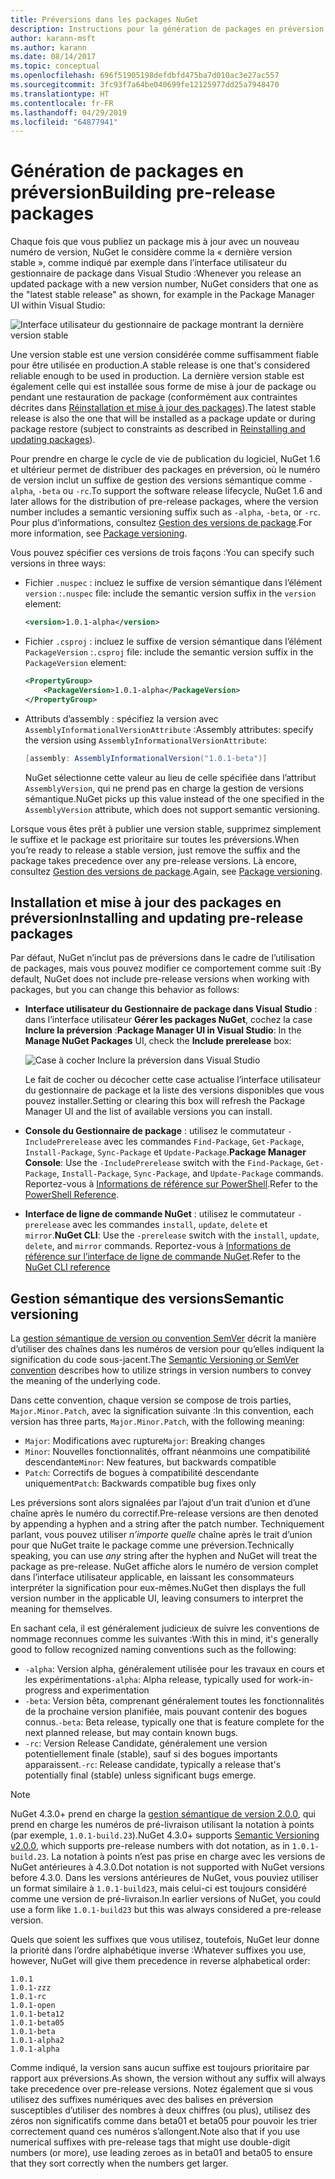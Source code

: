 ```yaml
---
title: Préversions dans les packages NuGet
description: Instructions pour la génération de packages en préversion
author: karann-msft
ms.author: karann
ms.date: 08/14/2017
ms.topic: conceptual
ms.openlocfilehash: 696f51905198defdbfd475ba7d010ac3e27ac557
ms.sourcegitcommit: 3fc93f7a64be040699fe12125977dd25a7948470
ms.translationtype: HT
ms.contentlocale: fr-FR
ms.lasthandoff: 04/29/2019
ms.locfileid: "64877941"
---
```

# <a name="building-pre-release-packages"></a><span data-ttu-id="d45c0-103">Génération de packages en préversion</span><span class="sxs-lookup"><span data-stu-id="d45c0-103">Building pre-release packages</span></span>

<span data-ttu-id="d45c0-104">Chaque fois que vous publiez un package mis à jour avec un nouveau numéro de version, NuGet le considère comme la « dernière version stable », comme indiqué par exemple dans l’interface utilisateur du gestionnaire de package dans Visual Studio :</span><span class="sxs-lookup"><span data-stu-id="d45c0-104">Whenever you release an updated package with a new version number, NuGet considers that one as the "latest stable release" as shown, for example in the Package Manager UI within Visual Studio:</span></span>

![Interface utilisateur du gestionnaire de package montrant la dernière version stable](media/Prerelease_01-LatestStable.png)

<span data-ttu-id="d45c0-106">Une version stable est une version considérée comme suffisamment fiable pour être utilisée en production.</span><span class="sxs-lookup"><span data-stu-id="d45c0-106">A stable release is one that's considered reliable enough to be used in production.</span></span> <span data-ttu-id="d45c0-107">La dernière version stable est également celle qui est installée sous forme de mise à jour de package ou pendant une restauration de package (conformément aux contraintes décrites dans [Réinstallation et mise à jour des packages](../consume-packages/reinstalling-and-updating-packages.md)).</span><span class="sxs-lookup"><span data-stu-id="d45c0-107">The latest stable release is also the one that will be installed as a package update or during package restore (subject to constraints as described in [Reinstalling and updating packages](../consume-packages/reinstalling-and-updating-packages.md)).</span></span>

<span data-ttu-id="d45c0-108">Pour prendre en charge le cycle de vie de publication du logiciel, NuGet 1.6 et ultérieur permet de distribuer des packages en préversion, où le numéro de version inclut un suffixe de gestion des versions sémantique comme `-alpha`, `-beta` ou `-rc`.</span><span class="sxs-lookup"><span data-stu-id="d45c0-108">To support the software release lifecycle, NuGet 1.6 and later allows for the distribution of pre-release packages, where the version number includes a semantic versioning suffix such as `-alpha`, `-beta`, or `-rc`.</span></span> <span data-ttu-id="d45c0-109">Pour plus d’informations, consultez [Gestion des versions de package](../reference/package-versioning.md#pre-release-versions).</span><span class="sxs-lookup"><span data-stu-id="d45c0-109">For more information, see [Package versioning](../reference/package-versioning.md#pre-release-versions).</span></span>

<span data-ttu-id="d45c0-110">Vous pouvez spécifier ces versions de trois façons :</span><span class="sxs-lookup"><span data-stu-id="d45c0-110">You can specify such versions in three ways:</span></span>

- <span data-ttu-id="d45c0-111">Fichier `.nuspec` : incluez le suffixe de version sémantique dans l’élément `version` :</span><span class="sxs-lookup"><span data-stu-id="d45c0-111">`.nuspec` file: include the semantic version suffix in the `version` element:</span></span>

    ```xml
    <version>1.0.1-alpha</version>
    ```

- <span data-ttu-id="d45c0-112">Fichier `.csproj` : incluez le suffixe de version sémantique dans l’élément `PackageVersion` :</span><span class="sxs-lookup"><span data-stu-id="d45c0-112">`.csproj` file: include the semantic version suffix in the `PackageVersion` element:</span></span>

    ```xml
    <PropertyGroup>
        <PackageVersion>1.0.1-alpha</PackageVersion>
    </PropertyGroup>
    ```

- <span data-ttu-id="d45c0-113">Attributs d’assembly : spécifiez la version avec `AssemblyInformationalVersionAttribute` :</span><span class="sxs-lookup"><span data-stu-id="d45c0-113">Assembly attributes: specify the version using `AssemblyInformationalVersionAttribute`:</span></span>

    ```cs
    [assembly: AssemblyInformationalVersion("1.0.1-beta")]
    ```

    <span data-ttu-id="d45c0-114">NuGet sélectionne cette valeur au lieu de celle spécifiée dans l’attribut `AssemblyVersion`, qui ne prend pas en charge la gestion de versions sémantique.</span><span class="sxs-lookup"><span data-stu-id="d45c0-114">NuGet picks up this value instead of the one specified in the `AssemblyVersion` attribute, which does not support semantic versioning.</span></span>

<span data-ttu-id="d45c0-115">Lorsque vous êtes prêt à publier une version stable, supprimez simplement le suffixe et le package est prioritaire sur toutes les préversions.</span><span class="sxs-lookup"><span data-stu-id="d45c0-115">When you’re ready to release a stable version, just remove the suffix and the package takes precedence over any pre-release versions.</span></span> <span data-ttu-id="d45c0-116">Là encore, consultez [Gestion des versions de package](../reference/package-versioning.md#pre-release-versions).</span><span class="sxs-lookup"><span data-stu-id="d45c0-116">Again, see [Package versioning](../reference/package-versioning.md#pre-release-versions).</span></span>

## <a name="installing-and-updating-pre-release-packages"></a><span data-ttu-id="d45c0-117">Installation et mise à jour des packages en préversion</span><span class="sxs-lookup"><span data-stu-id="d45c0-117">Installing and updating pre-release packages</span></span>

<span data-ttu-id="d45c0-118">Par défaut, NuGet n’inclut pas de préversions dans le cadre de l’utilisation de packages, mais vous pouvez modifier ce comportement comme suit :</span><span class="sxs-lookup"><span data-stu-id="d45c0-118">By default, NuGet does not include pre-release versions when working with packages, but you can change this behavior as follows:</span></span>

- <span data-ttu-id="d45c0-119">**Interface utilisateur du Gestionnaire de package dans Visual Studio** : dans l’interface utilisateur **Gérer les packages NuGet**, cochez la case **Inclure la préversion** :</span><span class="sxs-lookup"><span data-stu-id="d45c0-119">**Package Manager UI in Visual Studio**: In the **Manage NuGet Packages** UI, check the **Include prerelease** box:</span></span>

    ![Case à cocher Inclure la préversion dans Visual Studio](media/Prerelease_02-CheckPrerelease.png)

    <span data-ttu-id="d45c0-121">Le fait de cocher ou décocher cette case actualise l’interface utilisateur du gestionnaire de package et la liste des versions disponibles que vous pouvez installer.</span><span class="sxs-lookup"><span data-stu-id="d45c0-121">Setting or clearing this box will refresh the Package Manager UI and the list of available versions you can install.</span></span>

- <span data-ttu-id="d45c0-122">**Console du Gestionnaire de package** : utilisez le commutateur `-IncludePrerelease` avec les commandes `Find-Package`, `Get-Package`, `Install-Package`, `Sync-Package` et `Update-Package`.</span><span class="sxs-lookup"><span data-stu-id="d45c0-122">**Package Manager Console**: Use the `-IncludePrerelease` switch with the `Find-Package`, `Get-Package`, `Install-Package`, `Sync-Package`, and `Update-Package` commands.</span></span> <span data-ttu-id="d45c0-123">Reportez-vous à [Informations de référence sur PowerShell](../tools/powershell-reference.md).</span><span class="sxs-lookup"><span data-stu-id="d45c0-123">Refer to the [PowerShell Reference](../tools/powershell-reference.md).</span></span>

- <span data-ttu-id="d45c0-124">**Interface de ligne de commande NuGet** : utilisez le commutateur `-prerelease` avec les commandes `install`, `update`, `delete` et `mirror`.</span><span class="sxs-lookup"><span data-stu-id="d45c0-124">**NuGet CLI**: Use the `-prerelease` switch with the `install`, `update`, `delete`, and `mirror` commands.</span></span> <span data-ttu-id="d45c0-125">Reportez-vous à [Informations de référence sur l’interface de ligne de commande NuGet](../tools/nuget-exe-cli-reference.md).</span><span class="sxs-lookup"><span data-stu-id="d45c0-125">Refer to the [NuGet CLI reference](../tools/nuget-exe-cli-reference.md)</span></span>

## <a name="semantic-versioning"></a><span data-ttu-id="d45c0-126">Gestion sémantique des versions</span><span class="sxs-lookup"><span data-stu-id="d45c0-126">Semantic versioning</span></span>

<span data-ttu-id="d45c0-127">La [gestion sémantique de version ou convention SemVer](http://semver.org/spec/v1.0.0.html) décrit la manière d’utiliser des chaînes dans les numéros de version pour qu’elles indiquent la signification du code sous-jacent.</span><span class="sxs-lookup"><span data-stu-id="d45c0-127">The [Semantic Versioning or SemVer convention](http://semver.org/spec/v1.0.0.html) describes how to utilize strings in version numbers to convey the meaning of the underlying code.</span></span>

<span data-ttu-id="d45c0-128">Dans cette convention, chaque version se compose de trois parties, `Major.Minor.Patch`, avec la signification suivante :</span><span class="sxs-lookup"><span data-stu-id="d45c0-128">In this convention, each version has three parts, `Major.Minor.Patch`, with the following meaning:</span></span>

- <span data-ttu-id="d45c0-129">`Major`: Modifications avec rupture</span><span class="sxs-lookup"><span data-stu-id="d45c0-129">`Major`: Breaking changes</span></span>
- <span data-ttu-id="d45c0-130">`Minor`: Nouvelles fonctionnalités, offrant néanmoins une compatibilité descendante</span><span class="sxs-lookup"><span data-stu-id="d45c0-130">`Minor`: New features, but backwards compatible</span></span>
- <span data-ttu-id="d45c0-131">`Patch`: Correctifs de bogues à compatibilité descendante uniquement</span><span class="sxs-lookup"><span data-stu-id="d45c0-131">`Patch`: Backwards compatible bug fixes only</span></span>

<span data-ttu-id="d45c0-132">Les préversions sont alors signalées par l’ajout d’un trait d’union et d’une chaîne après le numéro du correctif.</span><span class="sxs-lookup"><span data-stu-id="d45c0-132">Pre-release versions are then denoted by appending a hyphen and a string after the patch number.</span></span> <span data-ttu-id="d45c0-133">Techniquement parlant, vous pouvez utiliser *n’importe quelle* chaîne après le trait d’union pour que NuGet traite le package comme une préversion.</span><span class="sxs-lookup"><span data-stu-id="d45c0-133">Technically speaking, you can use *any* string after the hyphen and NuGet will treat the package as pre-release.</span></span> <span data-ttu-id="d45c0-134">NuGet affiche alors le numéro de version complet dans l’interface utilisateur applicable, en laissant les consommateurs interpréter la signification pour eux-mêmes.</span><span class="sxs-lookup"><span data-stu-id="d45c0-134">NuGet then displays the full version number in the applicable UI, leaving consumers to interpret the meaning for themselves.</span></span>

<span data-ttu-id="d45c0-135">En sachant cela, il est généralement judicieux de suivre les conventions de nommage reconnues comme les suivantes :</span><span class="sxs-lookup"><span data-stu-id="d45c0-135">With this in mind, it's generally good to follow recognized naming conventions such as the following:</span></span>

- <span data-ttu-id="d45c0-136">`-alpha`: Version alpha, généralement utilisée pour les travaux en cours et les expérimentations</span><span class="sxs-lookup"><span data-stu-id="d45c0-136">`-alpha`: Alpha release, typically used for work-in-progress and experimentation</span></span>
- <span data-ttu-id="d45c0-137">`-beta`: Version bêta, comprenant généralement toutes les fonctionnalités de la prochaine version planifiée, mais pouvant contenir des bogues connus.</span><span class="sxs-lookup"><span data-stu-id="d45c0-137">`-beta`: Beta release, typically one that is feature complete for the next planned release, but may contain known bugs.</span></span>
- <span data-ttu-id="d45c0-138">`-rc`: Version Release Candidate, généralement une version potentiellement finale (stable), sauf si des bogues importants apparaissent.</span><span class="sxs-lookup"><span data-stu-id="d45c0-138">`-rc`: Release candidate, typically a release that's potentially final (stable) unless significant bugs emerge.</span></span>

> [!Note]
> <span data-ttu-id="d45c0-139">NuGet 4.3.0+ prend en charge la [gestion sémantique de version 2.0.0](http://semver.org/spec/v2.0.0.html), qui prend en charge les numéros de pré-livraison utilisant la notation à points (par exemple, `1.0.1-build.23`).</span><span class="sxs-lookup"><span data-stu-id="d45c0-139">NuGet 4.3.0+ supports [Semantic Versioning v2.0.0](http://semver.org/spec/v2.0.0.html), which supports pre-release numbers with dot notation, as in `1.0.1-build.23`.</span></span> <span data-ttu-id="d45c0-140">La notation à points n’est pas prise en charge avec les versions de NuGet antérieures à 4.3.0.</span><span class="sxs-lookup"><span data-stu-id="d45c0-140">Dot notation is not supported with NuGet versions before 4.3.0.</span></span> <span data-ttu-id="d45c0-141">Dans les versions antérieures de NuGet, vous pouviez utiliser un format similaire à `1.0.1-build23`, mais celui-ci est toujours considéré comme une version de pré-livraison.</span><span class="sxs-lookup"><span data-stu-id="d45c0-141">In earlier versions of NuGet, you could use a form like `1.0.1-build23` but this was always considered a pre-release version.</span></span>

<span data-ttu-id="d45c0-142">Quels que soient les suffixes que vous utilisez, toutefois, NuGet leur donne la priorité dans l’ordre alphabétique inverse :</span><span class="sxs-lookup"><span data-stu-id="d45c0-142">Whatever suffixes you use, however, NuGet will give them precedence in reverse alphabetical order:</span></span>

    1.0.1
    1.0.1-zzz
    1.0.1-rc
    1.0.1-open
    1.0.1-beta12
    1.0.1-beta05
    1.0.1-beta
    1.0.1-alpha2
    1.0.1-alpha

<span data-ttu-id="d45c0-143">Comme indiqué, la version sans aucun suffixe est toujours prioritaire par rapport aux préversions.</span><span class="sxs-lookup"><span data-stu-id="d45c0-143">As shown, the version without any suffix will always take precedence over pre-release versions.</span></span> <span data-ttu-id="d45c0-144">Notez également que si vous utilisez des suffixes numériques avec des balises en préversion susceptibles d’utiliser des nombres à deux chiffres (ou plus), utilisez des zéros non significatifs comme dans beta01 et beta05 pour pouvoir les trier correctement quand ces numéros s’allongent.</span><span class="sxs-lookup"><span data-stu-id="d45c0-144">Note also that if you use numerical suffixes with pre-release tags that might use double-digit numbers (or more), use leading zeroes as in beta01 and beta05 to ensure that they sort correctly when the numbers get larger.</span></span>
